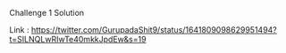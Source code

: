 Challenge 1 Solution

Link : https://twitter.com/GurupadaShit9/status/1641809098629951494?t=SILNQLwRIwTe40mkkJpdEw&s=19
